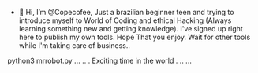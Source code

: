 - 👋 Hi, I’m @Copecofee, Just a brazilian beginner teen and trying to introduce myself to World of Coding and ethical Hacking (Always learning something new and getting knowledge). I've signed up right here to publish my own tools. Hope That you enjoy.
Wait for other tools while I'm taking care of business..

python3 mrrobot.py
...
..
.
Exciting time in the world
.
..
...

<!---
Copecofee/Copecofee is a ✨ special ✨ repository because its `README.md` (this file) appears on your GitHub profile.
You can click the Preview link to take a look at your changes.
--->
